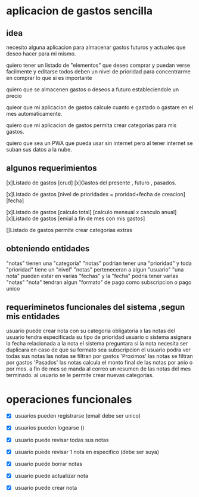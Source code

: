 # aplicacion de gastos sencilla



## idea
necesito alguna aplicacion para almacenar gastos futuros y actuales que deseo hacer para mi mismo.

quiero tener un listado de "elementos" que deseo comprar y puedan verse facilmente y editarse 
todos deben un nivel de prioridad para concentrarme en comprar lo que si es importante

quiero que se almacenen gastos o deseos a futuro estableciendole un precio


quieor que mi aplicacion de gastos calcule cuanto e gastado o gastare en el mes automaticamente.


quiero que mi aplicacion de gastos permita crear categorias para mis gastos.


quiero que sea un PWA que pueda usar sin internet pero al tener internet se suban sus datos a la nube.



## algunos requerimientos
[x]Listado de gastos [crud]
[x]Gastos del presente , futuro , pasados.    


[x]Listado de gastos [nivel de prioridades = proridad+fecha de creacion][fecha]

[x]Listado de gastos [calculo total] [calculo mensual x canculo anual]
[x]Listado de gastos [emial a fin de mes con mis gastos]

[]Listado de gastos permite crear categorias extras


## obteniendo entidades

"notas" tienen una "categoria"
"notas" podrian tener una "prioridad" y toda "prioridad" tiene un "nivel"
"notas" perteneceran a algun "usuario"
"una nota" pueden estar en varias "fechas" y la "fecha" podria tener varias "notas"
"nota" tendran algun "formato" de pago como subscripcion o pago unico

## requeriminetos funcionales del sistema ,segun mis entidades

usuario puede crear nota con su categoria obligatoria x
las notas del usuario tendra especificada su tipo de prioridad
usuario o sistema asignara la fecha relacionada a la nota
el sistema preguntara si la nota necesita ser duplicara en caso de que su formato sea subscripcion
el usuario podra ver todas sus notas
las notas se filtran por gastos 'Proximos'
las notas se filtran por gastos 'Pasados'
las notas calcula el monto final de las notas por anio o por mes.
a fin de mes se manda al correo un resumen de las notas del mes terminado.
al usuario se le permite crear nuevas categorias.


# operaciones funcionales


- [x] usuarios pueden registrarse  (email debe ser unico)
- [x] usuarios pueden logearse     ()
- [x] usuario puede revisar todas sus notas
- [x] usuario puede revisar 1 nota en especifico (debe ser suya)
- [x] usuario puede borrar notas
- [x] usuario puede actualizar nota
- [x] usuario puede crear nota


<!-- User.where(username:"fmarcosdev") -->






























